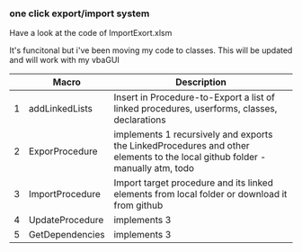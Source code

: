 ### one click export/import system

Have a look at the code of ImportExort.xlsm

It's funcitonal but i've been moving my code to classes.
This will be updated and will work with my vbaGUI


| |Macro  | Description |
|-| ----------------- | ------------- |
|1|addLinkedLists | Insert in Procedure-to-Export a list of linked procedures, userforms, classes, declarations |
|2|ExporProcedure  | implements 1 recursively  and exports the LinkedProcedures and other elements to the local github folder - manually atm, todo  |
|3|ImportProcedure  | Import target procedure and its linked elements from local folder or download it from github | 
|4|UpdateProcedure | implements 3 |
|5|GetDependencies  | implements 3 |
